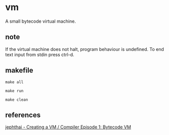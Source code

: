 # vm
A small bytecode virtual machine.

## note
If the virtual machine does not halt, program behaviour is undefined.
To end text input from stdin press ctrl-d.

## makefile
```
make all
```
```
make run
```
```
make clean
```

## references
[jephthai - Creating a VM / Compiler Episode 1: Bytecode VM](https://www.youtube.com/watch?v=DUNkdl0Jhgs)
